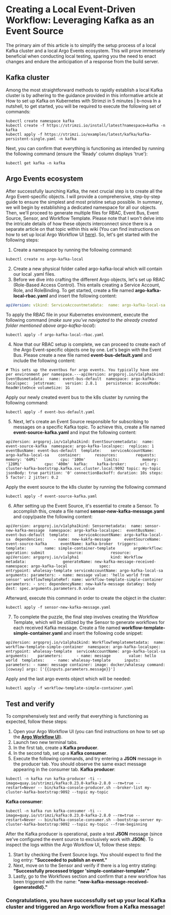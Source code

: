 # Creating a Local Event-Driven Workflow: Leveraging Kafka as an Event Source
 
The primary aim of this article is to simplify the setup process of a local Kafka cluster and a local Argo Events ecosystem. This will prove immensely beneficial when conducting local testing, sparing you the need to enact changes and endure the anticipation of a response from the build server.
## Kafka cluster
Among the most straightforward methods to rapidly establish a local Kafka cluster is by adhering to the guidance provided in this informative article at How to set up Kafka on Kubernetes with Strimzi in 5 minutes | b-nova
In a nutshell, to get started, you will be required to execute the following set of commands:
```
kubectl create namespace kafka
kubectl create -f https://strimzi.io/install/latest?namespace=kafka -n kafka
kubectl apply -f https://strimzi.io/examples/latest/kafka/kafka-persistent-single.yaml -n kafka
```
Next, you can confirm that everything is functioning as intended by running the following command (ensure the 'Ready' column displays 'true'):
```
kubectl get kafka -n kafka
```
## Argo Events ecosystem
After successfully launching Kafka, the next crucial step is to create all the Argo Event-specific objects. I will provide a comprehensive, step-by-step guide to ensure the simplest and most pristine setup possible.
In summary, we will begin by establishing a dedicated namespace for all our objects. Then, we'll proceed to generate multiple files for RBAC, Event Bus, Event Source, Sensor, and Workflow Template. Please note that I won't delve into the intricate details of how these objects interconnect since there is a separate article on that topic within this wiki (You can find instructions on how to set up local Argo Workflow UI [here](https://github.com/luboganchev/DevWeek2023/blob/main/configure-argo-workflows-gui.md)).
So, let's get started with the following steps:
1. Create a namespace by running the following command:
```
kubectl create ns argo-kafka-local
```
2. Create a new physical folder called argo-kafka-local which will contain our local .yaml files.
3. Before we dive into crafting the different Argo objects, let's set up RBAC (Role-Based Access Control). This entails creating a Service Account, Role, and RoleBinding. To get started, create a file named **argo-kafka-local-rbac.yaml** and insert the following content:

```yaml
apiVersion: v1kind: ServiceAccountmetadata:  name: argo-kafka-local-sa  namespace: argo-kafka-local---apiVersion: rbac.authorization.k8s.io/v1kind: Rolemetadata:  name: argo-kafka-local-role  namespace: argo-kafka-localrules:  - apiGroups:      - ''    resources:      - pods    verbs:      - get      - watch      - patch  - apiGroups:      - ''    resources:      - pods/log    verbs:      - get      - watch  - apiGroups:      - argoproj.io    resources:      - workflows      - workflowtemplates      - workfloweventbindings      - clusterworkflowtemplates      - cronworkflows      - sensors      - workflowtaskresults      - eventsources    verbs: - '*' --- apiVersion: rbac.authorization.k8s.io/v1 kind: RoleBinding metadata: name: argo-kafka-local-role-binding namespace: argo-kafka-local roleRef: apiGroup: rbac.authorization.k8s.io kind: Role name: argo-kafka-local-role subjects: - kind: ServiceAccount name: argo-kafka-local-sa namespace: argo-kafka-local
```
To apply the RBAC file in your Kubernetes environment, execute the following command (*make sure you've navigated to the already created folder mentioned above argo-kafka-local*):
``` 
kubectl apply -f argo-kafka-local-rbac.yaml
```
4. Now that our RBAC setup is complete, we can proceed to create each of the Argo Event-specific objects one by one. Let's begin with the Event Bus. Please create a new file named **event-bus-default.yaml** and include the following content:
```
# This sets up the eventbus for argo events. You typically have one per environment per namespace.---apiVersion: argoproj.io/v1alpha1kind: EventBusmetadata:  name: event-bus-default  namespace: argo-kafka-localspec:  jetstream:    version: 2.8.1    persistence: accessMode: ReadWriteOnce volumeSize: 1G
```
Apply our newly created event bus to the k8s cluster by running the following command: 
```
kubectl apply -f event-bus-default.yaml
```
5. Next, let's create an Event Source responsible for subscribing to messages on a specific Kafka topic. To achieve this, create a file named **event-source-kafka.yaml** and input the following content:
```
apiVersion: argoproj.io/v1alpha1kind: EventSourcemetadata:  name: event-source-kafka  namespace: argo-kafka-localspec:  replicas: 1  eventBusName: event-bus-default  template:    serviceAccountName: argo-kafka-local-sa    container:      resources:        requests:          memory: '64Mi'          cpu: '100m'        limits:          memory: '128Mi'          cpu: '400m'  kafka:    kafka-broker:      url: my-cluster-kafka-bootstrap.kafka.svc.cluster.local:9092 topic: my-topic jsonBody: true partition: '0' connectionBackoff: duration: 10s steps: 5 factor: 2 jitter: 0.2
```
Apply the event source to the k8s cluster by running the following command 
``` 
kubectl apply -f event-source-kafka.yaml
``` 
6. After setting up the Event Source, it's essential to create a Sensor. To accomplish this, create a file named **sensor-new-kafka-message.yaml** and copy/paste the following content:
```
apiVersion: argoproj.io/v1alpha1kind: Sensormetadata:  name: sensor-new-kafka-message  namespace: argo-kafka-localspec:  eventBusName: event-bus-default  template:    serviceAccountName: argo-kafka-local-sa  dependencies:    - name: new-kakfa-message      eventSourceName: event-source-kafka      eventName: kafka-broker  triggers:    - template:        name: simple-container-template        argoWorkflow:          operation: submit          source:            resource:              apiVersion: argoproj.io/v1alpha1              kind: Workflow              metadata:                generateName: new-kafka-message-received-                namespace: argo-kafka-local              spec:                entrypoint: whalesay-template serviceAccountName: argo-kafka-local-sa arguments: parameters: - name: message value: 'hello world from sensor' workflowTemplateRef: name: workflow-template-simple-container parameters: - src: dependencyName: new-kakfa-message dataKey: body dest: spec.arguments.parameters.0.value
```
Afterward, execute this command in order to create the object in the cluster:
``` 
kubectl apply -f sensor-new-kafka-message.yaml
```
7. To complete the puzzle, the final step involves creating the Workflow Template, which will be utilized by the Sensor to generate workflows for each received Kafka message. Create a file named **workflow-template-simple-container.yaml** and insert the following code snippet:
```
apiVersion: argoproj.io/v1alpha1kind: WorkflowTemplatemetadata:  name: workflow-template-simple-container  namespace: argo-kafka-localspec:  entrypoint: whalesay-template  serviceAccountName: argo-kafka-local-sa  arguments:    parameters:      - name: message        value: hello world  templates:    - name: whalesay-template      inputs: parameters: - name: message container: image: docker/whalesay command: [cowsay] args: ['{{inputs.parameters.message}}']
```
Apply and the last argo events object which will be needed:
```
kubectl apply -f workflow-template-simple-container.yaml
``` 
## Test and verify
To comprehensively test and verify that everything is functioning as expected, follow these steps:
1. Open your Argo Workflow UI (you can find instructions on how to set up the [**Argo Workflow UI**](https://github.com/luboganchev/DevWeek2023/blob/main/configure-argo-workflows-gui.md)). 
2. Launch two new terminal tabs.
3. In the first tab, create a **Kafka producer**.
4. In the second tab, set up a **Kafka consumer**.
5. Execute the following commands, and try entering a **JSON** message in the producer tab. You should observe the same exact message appearing in the consumer tab.
**Kafka producer**:
```
kubectl -n kafka run kafka-producer -ti --image=quay.io/strimzi/kafka:0.23.0-kafka-2.8.0 --rm=true --restart=Never -- bin/kafka-console-producer.sh --broker-list my-cluster-kafka-bootstrap:9092 --topic my-topic
```
**Kafka consumer**:
``` 
kubectl -n kafka run kafka-consumer -ti --image=quay.io/strimzi/kafka:0.23.0-kafka-2.8.0 --rm=true --restart=Never -- bin/kafka-console-consumer.sh --bootstrap-server my-cluster-kafka-bootstrap:9092 --topic my-topic --from-beginning
```
After the Kafka producer is operational, paste a test **JSON** message (since we've configured the event source to exclusively work with **JSON**). To inspect the logs within the Argo Workflow UI, follow these steps:
1. Start by checking the Event Source logs. You should expect to find the log entry: **"Succeeded to publish an event."**
2. Next, move on to the Sensor and verify if there is a log entry stating: **"Successfully processed trigger 'simple-container-template'."**
3. Lastly, go to the Workflows section and confirm that a new workflow has been triggered with the name: **"new-kafka-message-received-{generatedId}."**

### **Congratulations, you have successfully set up your local Kafka cluster and triggered an Argo workflow from a Kafka message!**
